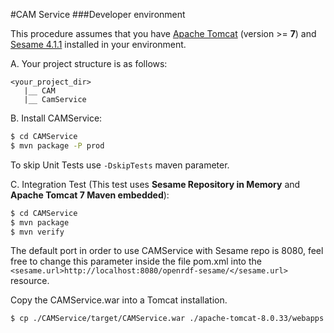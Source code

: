 #CAM Service
###Developer environment

This procedure assumes that you have [Apache Tomcat](https://tomcat.apache.org/download-80.cgi) (version >= **7**)
and [Sesame 4.1.1](https://sourceforge.net/projects/sesame/files/Sesame%204/4.1.1/openrdf-sesame-4.1.1-sdk.zip/download) installed in your environment.

A. Your project structure is as follows: <br/>
```
<your_project_dir>
   |__ CAM
   |__ CamService
```

B. Install CAMService:
```bash
$ cd CAMService
$ mvn package -P prod
```
To skip Unit Tests use ``-DskipTests`` maven parameter.

C. Integration Test (This test uses **Sesame Repository in Memory** and **Apache Tomcat 7 Maven embedded**):
```bash
$ cd CAMService
$ mvn package
$ mvn verify 
```
The default port in order to use CAMService with Sesame repo is 8080, feel free to change this parameter inside the file 
pom.xml into the ``<sesame.url>http://localhost:8080/openrdf-sesame/</sesame.url>`` resource.

Copy the CAMService.war into a Tomcat installation.
```bash
$ cp ./CAMService/target/CAMService.war ./apache-tomcat-8.0.33/webapps
```
